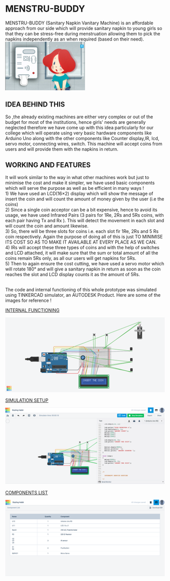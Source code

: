 <h1> MENSTRU-BUDDY</H1>
MENSTRU-BUDDY (Sanitary Napkin Vanitary Machine) is an affordable approach from our side which will provide sanitary napkin to young girls so that they can be stress-free during menstruation allowing them to pick the napkins independently as an when required (based on their need).
<img src="pic 2.png" height="50%" width="50%">
<h2> IDEA BEHIND THIS </h2>
So ,the already existing machines are either very complex or out of the budget for most of the institutions, hence girls' needs are generally neglected therefore we have come up with this idea particularly for our college which will operate using very basic hardware components like Arduino Uno along with the other components like Counter display,IR, lcd, servo motor, connecting wires, switch. This machine will accept coins from users and will provide them with the napkins in return.
<h2>WORKING AND FEATURES </h2>
It will work similar to the way in what other machines work but just to minimise the cost and make it simpler, we have used basic components which will serve the purpose as well as be efficient in many ways ! 
<br> 1) We have used an LCD(16×2) display which will show the message of insert the coin and will count the amount of money given by the user (i.e the coins)
<br> 2) Since a single coin acceptor can be a bit expensive, hence to avoid its usage, we have used Infrared Pairs (3 pairs for 1Re, 2Rs and 5Rs coins, with each pair having Tx and Rx ). This will detect the movement in each slot and will count the coin and amount likewise. 
<br>3) So, there will be three slots for coins i.e. each slot fir 1Re, 2Rs and 5 Rs coin respectively. Again the purpose of doing all of this is just TO MINIMISE ITS COST SO AS TO MAKE IT AVAILABLE AT EVERY PLACE AS WE CAN.
<br>4) IRs will accept these three types of coins and with the help of switches  and LCD attached, it will make sure that the sum or total amount of all the coins remain 5Rs only, as all our users will get napkins for 5Rs. 
<br>5) Then to again ensure the cost cutting, we have used a servo motor which will rotate 180° and will give a sanitary napkin in return  as soon as the coin reaches the slot and LCD display counts it as  the amount of 5Rs. 

<br> The code and internal functioning of this whole prototype was simulated using TINKERCAD simulator, an AUTODESK Product. Here are some of the images for reference !
<p><u> INTERNAL FUNCTIONING</u> </p>
<img src="simulation part 4.png">
<p> <u> SIMULATION SETUP </u> </p>
<img src="simulation setup.png">
<p> <u> COMPONENTS LIST</u> </p>
<img src="component list.png">




